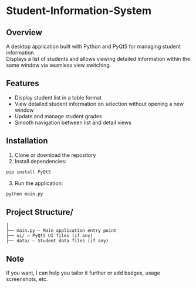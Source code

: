 # Student-Information-System
## Overview
A desktop application built with Python and PyQt5 for managing student information.  
Displays a list of students and allows viewing detailed information within the same window via seamless view switching.

## Features
- Display student list in a table format  
- View detailed student information on selection without opening a new window  
- Update and manage student grades  
- Smooth navigation between list and detail views  

## Installation
1. Clone or download the repository  
2. Install dependencies:  
```bash
pip install PyQt5
 ```
3. Run the application:
 ```bash
python main.py
```
## Project Structure/
 ```
│
├── main.py — Main application entry point
├── ui/ — PyQt5 UI files (if any)
├── data/ — Student data files (if any)
 ```
## Note

If you want, I can help you tailor it further or add badges, usage screenshots, etc.
